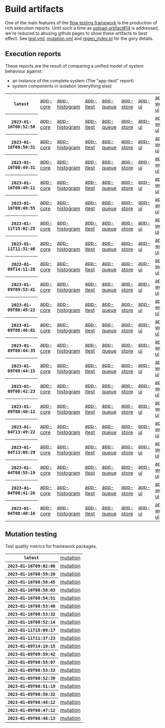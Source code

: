 # Build artifacts

One of the main features of the [flow testing framework](https://github.com/Mastercard/flow) is the production of rich execution reports.
Until such a time as [upload-artifact#14](https://github.com/actions/upload-artifact/issues/14) is addressed, we're reduced to abusing github pages to show these artifacts to best effect.
See [test.yml](https://github.com/Mastercard/flow/blob/main/.github/workflows/test.yml), [mutation.yml](https://github.com/Mastercard/flow/blob/main/.github/workflows/mutation.yml) and [regen_index.pl](https://github.com/Mastercard/flow/blob/pages/regen_index.pl) for the gory details.

## Execution reports

These reports are the result of comparing a unified model of system behaviour against:
 * an instance of the complete system (The "app-itest" report)
 * system components in isolation (everything else)

<!-- start:execution -->
<table>
	<tbody>
		<tr> <th><code>latest</code></th>
			<td><a href="execution/latest/flow_execution_reports/example/app-core/target/mctf/latest/index.html">app-core</a></td>
			<td><a href="execution/latest/flow_execution_reports/example/app-histogram/target/mctf/latest/index.html">app-histogram</a></td>
			<td><a href="execution/latest/flow_execution_reports/example/app-itest/target/mctf/latest/index.html">app-itest</a></td>
			<td><a href="execution/latest/flow_execution_reports/example/app-queue/target/mctf/latest/index.html">app-queue</a></td>
			<td><a href="execution/latest/flow_execution_reports/example/app-store/target/mctf/latest/index.html">app-store</a></td>
			<td><a href="execution/latest/flow_execution_reports/example/app-ui/target/mctf/latest/index.html">app-ui</a></td>
			<td><a href="execution/latest/flow_execution_reports/example/app-web-ui/target/mctf/latest/index.html">app-web-ui</a></td>
		</tr>
		<tr> <th><code>2023-01-16T08:52:58</code></th>
			<td><a href="execution/1673859178/flow_execution_reports/example/app-core/target/mctf/latest/index.html">app-core</a></td>
			<td><a href="execution/1673859178/flow_execution_reports/example/app-histogram/target/mctf/latest/index.html">app-histogram</a></td>
			<td><a href="execution/1673859178/flow_execution_reports/example/app-itest/target/mctf/latest/index.html">app-itest</a></td>
			<td><a href="execution/1673859178/flow_execution_reports/example/app-queue/target/mctf/latest/index.html">app-queue</a></td>
			<td><a href="execution/1673859178/flow_execution_reports/example/app-store/target/mctf/latest/index.html">app-store</a></td>
			<td><a href="execution/1673859178/flow_execution_reports/example/app-ui/target/mctf/latest/index.html">app-ui</a></td>
			<td><a href="execution/1673859178/flow_execution_reports/example/app-web-ui/target/mctf/latest/index.html">app-web-ui</a></td>
		</tr>
		<tr> <th><code>2023-01-16T08:50:31</code></th>
			<td><a href="execution/1673859031/flow_execution_reports/example/app-core/target/mctf/latest/index.html">app-core</a></td>
			<td><a href="execution/1673859031/flow_execution_reports/example/app-histogram/target/mctf/latest/index.html">app-histogram</a></td>
			<td><a href="execution/1673859031/flow_execution_reports/example/app-itest/target/mctf/latest/index.html">app-itest</a></td>
			<td><a href="execution/1673859031/flow_execution_reports/example/app-queue/target/mctf/latest/index.html">app-queue</a></td>
			<td><a href="execution/1673859031/flow_execution_reports/example/app-store/target/mctf/latest/index.html">app-store</a></td>
			<td><a href="execution/1673859031/flow_execution_reports/example/app-ui/target/mctf/latest/index.html">app-ui</a></td>
			<td><a href="execution/1673859031/flow_execution_reports/example/app-web-ui/target/mctf/latest/index.html">app-web-ui</a></td>
		</tr>
		<tr> <th><code>2023-01-16T08:49:31</code></th>
			<td><a href="execution/1673858971/flow_execution_reports/example/app-core/target/mctf/latest/index.html">app-core</a></td>
			<td><a href="execution/1673858971/flow_execution_reports/example/app-histogram/target/mctf/latest/index.html">app-histogram</a></td>
			<td><a href="execution/1673858971/flow_execution_reports/example/app-itest/target/mctf/latest/index.html">app-itest</a></td>
			<td><a href="execution/1673858971/flow_execution_reports/example/app-queue/target/mctf/latest/index.html">app-queue</a></td>
			<td><a href="execution/1673858971/flow_execution_reports/example/app-store/target/mctf/latest/index.html">app-store</a></td>
			<td><a href="execution/1673858971/flow_execution_reports/example/app-ui/target/mctf/latest/index.html">app-ui</a></td>
			<td><a href="execution/1673858971/flow_execution_reports/example/app-web-ui/target/mctf/latest/index.html">app-web-ui</a></td>
		</tr>
		<tr> <th><code>2023-01-16T08:49:11</code></th>
			<td><a href="execution/1673858951/flow_execution_reports/example/app-core/target/mctf/latest/index.html">app-core</a></td>
			<td><a href="execution/1673858951/flow_execution_reports/example/app-histogram/target/mctf/latest/index.html">app-histogram</a></td>
			<td><a href="execution/1673858951/flow_execution_reports/example/app-itest/target/mctf/latest/index.html">app-itest</a></td>
			<td><a href="execution/1673858951/flow_execution_reports/example/app-queue/target/mctf/latest/index.html">app-queue</a></td>
			<td><a href="execution/1673858951/flow_execution_reports/example/app-store/target/mctf/latest/index.html">app-store</a></td>
			<td><a href="execution/1673858951/flow_execution_reports/example/app-ui/target/mctf/latest/index.html">app-ui</a></td>
			<td><a href="execution/1673858951/flow_execution_reports/example/app-web-ui/target/mctf/latest/index.html">app-web-ui</a></td>
		</tr>
		<tr> <th><code>2023-01-16T08:48:55</code></th>
			<td><a href="execution/1673858935/flow_execution_reports/example/app-core/target/mctf/latest/index.html">app-core</a></td>
			<td><a href="execution/1673858935/flow_execution_reports/example/app-histogram/target/mctf/latest/index.html">app-histogram</a></td>
			<td><a href="execution/1673858935/flow_execution_reports/example/app-itest/target/mctf/latest/index.html">app-itest</a></td>
			<td><a href="execution/1673858935/flow_execution_reports/example/app-queue/target/mctf/latest/index.html">app-queue</a></td>
			<td><a href="execution/1673858935/flow_execution_reports/example/app-store/target/mctf/latest/index.html">app-store</a></td>
			<td><a href="execution/1673858935/flow_execution_reports/example/app-ui/target/mctf/latest/index.html">app-ui</a></td>
			<td><a href="execution/1673858935/flow_execution_reports/example/app-web-ui/target/mctf/latest/index.html">app-web-ui</a></td>
		</tr>
		<tr> <th><code>2023-01-11T15:02:25</code></th>
			<td><a href="execution/1673449345/flow_execution_reports/example/app-core/target/mctf/latest/index.html">app-core</a></td>
			<td><a href="execution/1673449345/flow_execution_reports/example/app-histogram/target/mctf/latest/index.html">app-histogram</a></td>
			<td><a href="execution/1673449345/flow_execution_reports/example/app-itest/target/mctf/latest/index.html">app-itest</a></td>
			<td><a href="execution/1673449345/flow_execution_reports/example/app-queue/target/mctf/latest/index.html">app-queue</a></td>
			<td><a href="execution/1673449345/flow_execution_reports/example/app-store/target/mctf/latest/index.html">app-store</a></td>
			<td><a href="execution/1673449345/flow_execution_reports/example/app-ui/target/mctf/latest/index.html">app-ui</a></td>
			<td><a href="execution/1673449345/flow_execution_reports/example/app-web-ui/target/mctf/latest/index.html">app-web-ui</a></td>
		</tr>
		<tr> <th><code>2023-01-11T11:31:46</code></th>
			<td><a href="execution/1673436706/flow_execution_reports/example/app-core/target/mctf/latest/index.html">app-core</a></td>
			<td><a href="execution/1673436706/flow_execution_reports/example/app-histogram/target/mctf/latest/index.html">app-histogram</a></td>
			<td><a href="execution/1673436706/flow_execution_reports/example/app-itest/target/mctf/latest/index.html">app-itest</a></td>
			<td><a href="execution/1673436706/flow_execution_reports/example/app-queue/target/mctf/latest/index.html">app-queue</a></td>
			<td><a href="execution/1673436706/flow_execution_reports/example/app-store/target/mctf/latest/index.html">app-store</a></td>
			<td><a href="execution/1673436706/flow_execution_reports/example/app-ui/target/mctf/latest/index.html">app-ui</a></td>
			<td><a href="execution/1673436706/flow_execution_reports/example/app-web-ui/target/mctf/latest/index.html">app-web-ui</a></td>
		</tr>
		<tr> <th><code>2023-01-09T14:11:28</code></th>
			<td><a href="execution/1673273488/flow_execution_reports/example/app-core/target/mctf/latest/index.html">app-core</a></td>
			<td><a href="execution/1673273488/flow_execution_reports/example/app-histogram/target/mctf/latest/index.html">app-histogram</a></td>
			<td><a href="execution/1673273488/flow_execution_reports/example/app-itest/target/mctf/latest/index.html">app-itest</a></td>
			<td><a href="execution/1673273488/flow_execution_reports/example/app-queue/target/mctf/latest/index.html">app-queue</a></td>
			<td><a href="execution/1673273488/flow_execution_reports/example/app-store/target/mctf/latest/index.html">app-store</a></td>
			<td><a href="execution/1673273488/flow_execution_reports/example/app-ui/target/mctf/latest/index.html">app-ui</a></td>
			<td><a href="execution/1673273488/flow_execution_reports/example/app-web-ui/target/mctf/latest/index.html">app-web-ui</a></td>
		</tr>
		<tr> <th><code>2023-01-09T09:53:41</code></th>
			<td><a href="execution/1673258021/flow_execution_reports/example/app-core/target/mctf/latest/index.html">app-core</a></td>
			<td><a href="execution/1673258021/flow_execution_reports/example/app-histogram/target/mctf/latest/index.html">app-histogram</a></td>
			<td><a href="execution/1673258021/flow_execution_reports/example/app-itest/target/mctf/latest/index.html">app-itest</a></td>
			<td><a href="execution/1673258021/flow_execution_reports/example/app-queue/target/mctf/latest/index.html">app-queue</a></td>
			<td><a href="execution/1673258021/flow_execution_reports/example/app-store/target/mctf/latest/index.html">app-store</a></td>
			<td><a href="execution/1673258021/flow_execution_reports/example/app-ui/target/mctf/latest/index.html">app-ui</a></td>
			<td><a href="execution/1673258021/flow_execution_reports/example/app-web-ui/target/mctf/latest/index.html">app-web-ui</a></td>
		</tr>
		<tr> <th><code>2023-01-09T08:49:22</code></th>
			<td><a href="execution/1673254162/flow_execution_reports/example/app-core/target/mctf/latest/index.html">app-core</a></td>
			<td><a href="execution/1673254162/flow_execution_reports/example/app-histogram/target/mctf/latest/index.html">app-histogram</a></td>
			<td><a href="execution/1673254162/flow_execution_reports/example/app-itest/target/mctf/latest/index.html">app-itest</a></td>
			<td><a href="execution/1673254162/flow_execution_reports/example/app-queue/target/mctf/latest/index.html">app-queue</a></td>
			<td><a href="execution/1673254162/flow_execution_reports/example/app-store/target/mctf/latest/index.html">app-store</a></td>
			<td><a href="execution/1673254162/flow_execution_reports/example/app-ui/target/mctf/latest/index.html">app-ui</a></td>
			<td><a href="execution/1673254162/flow_execution_reports/example/app-web-ui/target/mctf/latest/index.html">app-web-ui</a></td>
		</tr>
		<tr> <th><code>2023-01-09T08:46:01</code></th>
			<td><a href="execution/1673253961/flow_execution_reports/example/app-core/target/mctf/latest/index.html">app-core</a></td>
			<td><a href="execution/1673253961/flow_execution_reports/example/app-histogram/target/mctf/latest/index.html">app-histogram</a></td>
			<td><a href="execution/1673253961/flow_execution_reports/example/app-itest/target/mctf/latest/index.html">app-itest</a></td>
			<td><a href="execution/1673253961/flow_execution_reports/example/app-queue/target/mctf/latest/index.html">app-queue</a></td>
			<td><a href="execution/1673253961/flow_execution_reports/example/app-store/target/mctf/latest/index.html">app-store</a></td>
			<td><a href="execution/1673253961/flow_execution_reports/example/app-ui/target/mctf/latest/index.html">app-ui</a></td>
			<td><a href="execution/1673253961/flow_execution_reports/example/app-web-ui/target/mctf/latest/index.html">app-web-ui</a></td>
		</tr>
		<tr> <th><code>2023-01-09T08:44:35</code></th>
			<td><a href="execution/1673253875/flow_execution_reports/example/app-core/target/mctf/latest/index.html">app-core</a></td>
			<td><a href="execution/1673253875/flow_execution_reports/example/app-histogram/target/mctf/latest/index.html">app-histogram</a></td>
			<td><a href="execution/1673253875/flow_execution_reports/example/app-itest/target/mctf/latest/index.html">app-itest</a></td>
			<td><a href="execution/1673253875/flow_execution_reports/example/app-queue/target/mctf/latest/index.html">app-queue</a></td>
			<td><a href="execution/1673253875/flow_execution_reports/example/app-store/target/mctf/latest/index.html">app-store</a></td>
			<td><a href="execution/1673253875/flow_execution_reports/example/app-ui/target/mctf/latest/index.html">app-ui</a></td>
			<td><a href="execution/1673253875/flow_execution_reports/example/app-web-ui/target/mctf/latest/index.html">app-web-ui</a></td>
		</tr>
		<tr> <th><code>2023-01-09T08:44:15</code></th>
			<td><a href="execution/1673253855/flow_execution_reports/example/app-core/target/mctf/latest/index.html">app-core</a></td>
			<td><a href="execution/1673253855/flow_execution_reports/example/app-histogram/target/mctf/latest/index.html">app-histogram</a></td>
			<td><a href="execution/1673253855/flow_execution_reports/example/app-itest/target/mctf/latest/index.html">app-itest</a></td>
			<td><a href="execution/1673253855/flow_execution_reports/example/app-queue/target/mctf/latest/index.html">app-queue</a></td>
			<td><a href="execution/1673253855/flow_execution_reports/example/app-store/target/mctf/latest/index.html">app-store</a></td>
			<td><a href="execution/1673253855/flow_execution_reports/example/app-ui/target/mctf/latest/index.html">app-ui</a></td>
			<td><a href="execution/1673253855/flow_execution_reports/example/app-web-ui/target/mctf/latest/index.html">app-web-ui</a></td>
		</tr>
		<tr> <th><code>2023-01-09T08:42:23</code></th>
			<td><a href="execution/1673253743/flow_execution_reports/example/app-core/target/mctf/latest/index.html">app-core</a></td>
			<td><a href="execution/1673253743/flow_execution_reports/example/app-histogram/target/mctf/latest/index.html">app-histogram</a></td>
			<td><a href="execution/1673253743/flow_execution_reports/example/app-itest/target/mctf/latest/index.html">app-itest</a></td>
			<td><a href="execution/1673253743/flow_execution_reports/example/app-queue/target/mctf/latest/index.html">app-queue</a></td>
			<td><a href="execution/1673253743/flow_execution_reports/example/app-store/target/mctf/latest/index.html">app-store</a></td>
			<td><a href="execution/1673253743/flow_execution_reports/example/app-ui/target/mctf/latest/index.html">app-ui</a></td>
			<td><a href="execution/1673253743/flow_execution_reports/example/app-web-ui/target/mctf/latest/index.html">app-web-ui</a></td>
		</tr>
		<tr> <th><code>2023-01-09T08:40:11</code></th>
			<td><a href="execution/1673253611/flow_execution_reports/example/app-core/target/mctf/latest/index.html">app-core</a></td>
			<td><a href="execution/1673253611/flow_execution_reports/example/app-histogram/target/mctf/latest/index.html">app-histogram</a></td>
			<td><a href="execution/1673253611/flow_execution_reports/example/app-itest/target/mctf/latest/index.html">app-itest</a></td>
			<td><a href="execution/1673253611/flow_execution_reports/example/app-queue/target/mctf/latest/index.html">app-queue</a></td>
			<td><a href="execution/1673253611/flow_execution_reports/example/app-store/target/mctf/latest/index.html">app-store</a></td>
			<td><a href="execution/1673253611/flow_execution_reports/example/app-ui/target/mctf/latest/index.html">app-ui</a></td>
			<td><a href="execution/1673253611/flow_execution_reports/example/app-web-ui/target/mctf/latest/index.html">app-web-ui</a></td>
		</tr>
		<tr> <th><code>2023-01-04T13:49:22</code></th>
			<td><a href="execution/1672840162/flow_execution_reports/example/app-core/target/mctf/latest/index.html">app-core</a></td>
			<td><a href="execution/1672840162/flow_execution_reports/example/app-histogram/target/mctf/latest/index.html">app-histogram</a></td>
			<td><a href="execution/1672840162/flow_execution_reports/example/app-itest/target/mctf/latest/index.html">app-itest</a></td>
			<td><a href="execution/1672840162/flow_execution_reports/example/app-queue/target/mctf/latest/index.html">app-queue</a></td>
			<td><a href="execution/1672840162/flow_execution_reports/example/app-store/target/mctf/latest/index.html">app-store</a></td>
			<td><a href="execution/1672840162/flow_execution_reports/example/app-ui/target/mctf/latest/index.html">app-ui</a></td>
			<td><a href="execution/1672840162/flow_execution_reports/example/app-web-ui/target/mctf/latest/index.html">app-web-ui</a></td>
		</tr>
		<tr> <th><code>2023-01-04T13:08:29</code></th>
			<td><a href="execution/1672837709/flow_execution_reports/example/app-core/target/mctf/latest/index.html">app-core</a></td>
			<td><a href="execution/1672837709/flow_execution_reports/example/app-histogram/target/mctf/latest/index.html">app-histogram</a></td>
			<td><a href="execution/1672837709/flow_execution_reports/example/app-itest/target/mctf/latest/index.html">app-itest</a></td>
			<td><a href="execution/1672837709/flow_execution_reports/example/app-queue/target/mctf/latest/index.html">app-queue</a></td>
			<td><a href="execution/1672837709/flow_execution_reports/example/app-store/target/mctf/latest/index.html">app-store</a></td>
			<td><a href="execution/1672837709/flow_execution_reports/example/app-ui/target/mctf/latest/index.html">app-ui</a></td>
			<td><a href="execution/1672837709/flow_execution_reports/example/app-web-ui/target/mctf/latest/index.html">app-web-ui</a></td>
		</tr>
		<tr> <th><code>2023-01-04T08:55:19</code></th>
			<td><a href="execution/1672822519/flow_execution_reports/example/app-core/target/mctf/latest/index.html">app-core</a></td>
			<td><a href="execution/1672822519/flow_execution_reports/example/app-histogram/target/mctf/latest/index.html">app-histogram</a></td>
			<td><a href="execution/1672822519/flow_execution_reports/example/app-itest/target/mctf/latest/index.html">app-itest</a></td>
			<td><a href="execution/1672822519/flow_execution_reports/example/app-queue/target/mctf/latest/index.html">app-queue</a></td>
			<td><a href="execution/1672822519/flow_execution_reports/example/app-store/target/mctf/latest/index.html">app-store</a></td>
			<td><a href="execution/1672822519/flow_execution_reports/example/app-ui/target/mctf/latest/index.html">app-ui</a></td>
			<td><a href="execution/1672822519/flow_execution_reports/example/app-web-ui/target/mctf/latest/index.html">app-web-ui</a></td>
		</tr>
		<tr> <th><code>2023-01-04T08:41:26</code></th>
			<td><a href="execution/1672821686/flow_execution_reports/example/app-core/target/mctf/latest/index.html">app-core</a></td>
			<td><a href="execution/1672821686/flow_execution_reports/example/app-histogram/target/mctf/latest/index.html">app-histogram</a></td>
			<td><a href="execution/1672821686/flow_execution_reports/example/app-itest/target/mctf/latest/index.html">app-itest</a></td>
			<td><a href="execution/1672821686/flow_execution_reports/example/app-queue/target/mctf/latest/index.html">app-queue</a></td>
			<td><a href="execution/1672821686/flow_execution_reports/example/app-store/target/mctf/latest/index.html">app-store</a></td>
			<td><a href="execution/1672821686/flow_execution_reports/example/app-ui/target/mctf/latest/index.html">app-ui</a></td>
			<td><a href="execution/1672821686/flow_execution_reports/example/app-web-ui/target/mctf/latest/index.html">app-web-ui</a></td>
		</tr>
		<tr> <th><code>2023-01-04T08:40:16</code></th>
			<td><a href="execution/1672821616/flow_execution_reports/example/app-core/target/mctf/latest/index.html">app-core</a></td>
			<td><a href="execution/1672821616/flow_execution_reports/example/app-histogram/target/mctf/latest/index.html">app-histogram</a></td>
			<td><a href="execution/1672821616/flow_execution_reports/example/app-itest/target/mctf/latest/index.html">app-itest</a></td>
			<td><a href="execution/1672821616/flow_execution_reports/example/app-queue/target/mctf/latest/index.html">app-queue</a></td>
			<td><a href="execution/1672821616/flow_execution_reports/example/app-store/target/mctf/latest/index.html">app-store</a></td>
			<td><a href="execution/1672821616/flow_execution_reports/example/app-ui/target/mctf/latest/index.html">app-ui</a></td>
			<td><a href="execution/1672821616/flow_execution_reports/example/app-web-ui/target/mctf/latest/index.html">app-web-ui</a></td>
		</tr>
	</tbody>
</table>
<!-- end:execution -->

## Mutation testing

Test quality metrics for framework packages.

<!-- start:mutation -->
<table>
	<tbody>
		<tr> <th><code>latest</code></th>
			<td><a href="mutation/latest/mutation_report/index.html">mutation</a></td>
		</tr>
		<tr> <th><code>2023-01-16T09:02:06</code></th>
			<td><a href="mutation/1673859726/mutation_report/index.html">mutation</a></td>
		</tr>
		<tr> <th><code>2023-01-16T08:59:20</code></th>
			<td><a href="mutation/1673859560/mutation_report/index.html">mutation</a></td>
		</tr>
		<tr> <th><code>2023-01-16T08:58:45</code></th>
			<td><a href="mutation/1673859525/mutation_report/index.html">mutation</a></td>
		</tr>
		<tr> <th><code>2023-01-16T08:58:03</code></th>
			<td><a href="mutation/1673859483/mutation_report/index.html">mutation</a></td>
		</tr>
		<tr> <th><code>2023-01-16T08:54:51</code></th>
			<td><a href="mutation/1673859291/mutation_report/index.html">mutation</a></td>
		</tr>
		<tr> <th><code>2023-01-16T08:53:48</code></th>
			<td><a href="mutation/1673859228/mutation_report/index.html">mutation</a></td>
		</tr>
		<tr> <th><code>2023-01-16T08:53:32</code></th>
			<td><a href="mutation/1673859212/mutation_report/index.html">mutation</a></td>
		</tr>
		<tr> <th><code>2023-01-16T08:52:14</code></th>
			<td><a href="mutation/1673859134/mutation_report/index.html">mutation</a></td>
		</tr>
		<tr> <th><code>2023-01-11T15:09:17</code></th>
			<td><a href="mutation/1673449757/mutation_report/index.html">mutation</a></td>
		</tr>
		<tr> <th><code>2023-01-11T11:37:23</code></th>
			<td><a href="mutation/1673437043/mutation_report/index.html">mutation</a></td>
		</tr>
		<tr> <th><code>2023-01-09T14:19:15</code></th>
			<td><a href="mutation/1673273955/mutation_report/index.html">mutation</a></td>
		</tr>
		<tr> <th><code>2023-01-09T09:59:42</code></th>
			<td><a href="mutation/1673258382/mutation_report/index.html">mutation</a></td>
		</tr>
		<tr> <th><code>2023-01-09T08:55:07</code></th>
			<td><a href="mutation/1673254507/mutation_report/index.html">mutation</a></td>
		</tr>
		<tr> <th><code>2023-01-09T08:53:33</code></th>
			<td><a href="mutation/1673254413/mutation_report/index.html">mutation</a></td>
		</tr>
		<tr> <th><code>2023-01-09T08:52:39</code></th>
			<td><a href="mutation/1673254359/mutation_report/index.html">mutation</a></td>
		</tr>
		<tr> <th><code>2023-01-09T08:51:19</code></th>
			<td><a href="mutation/1673254279/mutation_report/index.html">mutation</a></td>
		</tr>
		<tr> <th><code>2023-01-09T08:50:32</code></th>
			<td><a href="mutation/1673254232/mutation_report/index.html">mutation</a></td>
		</tr>
		<tr> <th><code>2023-01-09T08:48:12</code></th>
			<td><a href="mutation/1673254092/mutation_report/index.html">mutation</a></td>
		</tr>
		<tr> <th><code>2023-01-09T08:47:12</code></th>
			<td><a href="mutation/1673254032/mutation_report/index.html">mutation</a></td>
		</tr>
		<tr> <th><code>2023-01-09T08:46:13</code></th>
			<td><a href="mutation/1673253973/mutation_report/index.html">mutation</a></td>
		</tr>
	</tbody>
</table>
<!-- end:mutation -->

